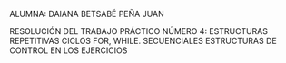 ALUMNA: DAIANA BETSABÉ PEÑA JUAN

RESOLUCIÓN DEL TRABAJO PRÁCTICO NÚMERO 4: ESTRUCTURAS REPETITIVAS
CICLOS FOR, WHILE. SECUENCIALES
ESTRUCTURAS DE CONTROL EN LOS EJERCICIOS